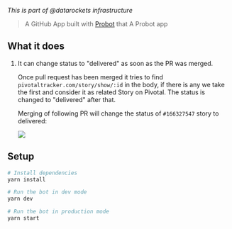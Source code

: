 _This is part of @datarockets infrastructure_

> A GitHub App built with [Probot](https://github.com/probot/probot) that A Probot app

## What it does

1. It can change status to "delivered" as soon as the PR was merged.

   Once pull request has been merged it tries to find `pivotaltracker.com/story/show/:id` in the body, if there is any we take the first and consider it as related Story on Pivotal. The status is changed to "delivered" after that.

   Merging of following PR will change the status of `#166327547` story to delivered:

   <img src="https://monosnap.com/image/OIzUwKQKSvuIUzp6EbhwRO5liBKEjd"/>

## Setup

```sh
# Install dependencies
yarn install

# Run the bot in dev mode
yarn dev

# Run the bot in production mode
yarn start
```
